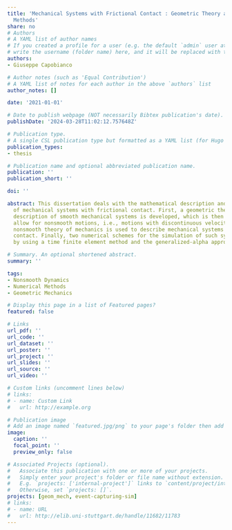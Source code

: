 ```yaml
---
title: 'Mechanical Systems with Frictional Contact : Geometric Theory and Time Discretization
  Methods'
share: no
# Authors
# A YAML list of author names
# If you created a profile for a user (e.g. the default `admin` user at `content/authors/admin/`), 
# write the username (folder name) here, and it will be replaced with their full name and linked to their profile.
authors:
- Giuseppe Capobianco

# Author notes (such as 'Equal Contribution')
# A YAML list of notes for each author in the above `authors` list
author_notes: []

date: '2021-01-01'

# Date to publish webpage (NOT necessarily Bibtex publication's date).
publishDate: '2024-03-28T11:02:12.757648Z'

# Publication type.
# A single CSL publication type but formatted as a YAML list (for Hugo requirements).
publication_types:
- thesis

# Publication name and optional abbreviated publication name.
publication: ''
publication_short: ''

doi: ''

abstract: This dissertation deals with the mathematical description and the simulation
  of mechanical systems with frictional contact. First, a geometric theory for the
  description of smooth mechanical systems is developed, which is then extended to
  allow for nonsmooth motions, i.e., motions with discontinuous velocities. The developed
  nonsmooth theory of mechanics is used to describe mechanical systems with frictional
  contact. Finally, two numerical schemes for the simulation of such systems are derived
  by using a time finite element method and the generalized-alpha approach, respectively.

# Summary. An optional shortened abstract.
summary: ''

tags:
- Nonsmooth Dynamics
- Numerical Methods
- Geometric Mechanics

# Display this page in a list of Featured pages?
featured: false

# Links
url_pdf: ''
url_code: ''
url_dataset: ''
url_poster: ''
url_project: ''
url_slides: ''
url_source: ''
url_video: ''

# Custom links (uncomment lines below)
# links:
# - name: Custom Link
#   url: http://example.org

# Publication image
# Add an image named `featured.jpg/png` to your page's folder then add a caption below.
image:
  caption: ''
  focal_point: ''
  preview_only: false

# Associated Projects (optional).
#   Associate this publication with one or more of your projects.
#   Simply enter your project's folder or file name without extension.
#   E.g. `projects: ['internal-project']` links to `content/project/internal-project/index.md`.
#   Otherwise, set `projects: []`.
projects: [geom_mech, event-capturing-sim]
# links:
# - name: URL
#   url: http://elib.uni-stuttgart.de/handle/11682/11783
---
```

